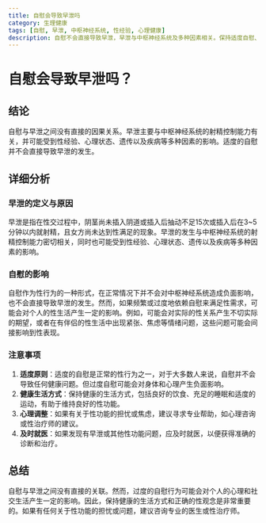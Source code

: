 ```yaml
---
title: 自慰会导致早泄吗
category: 生理健康
tags: [自慰, 早泄, 中枢神经系统, 性经验, 心理健康]
description: 自慰不会直接导致早泄，早泄与中枢神经系统及多种因素相关。保持适度自慰、健康生活方式和良好心理状态对性功能重要。如有担忧，建议咨询专业医生或性治疗师。
---
```

# 自慰会导致早泄吗？

## 结论

自慰与早泄之间没有直接的因果关系。早泄主要与中枢神经系统的射精控制能力有关，并可能受到性经验、心理状态、遗传以及疾病等多种因素的影响。适度的自慰并不会直接导致早泄的发生。

## 详细分析

### 早泄的定义与原因

早泄是指在性交过程中，阴茎尚未插入阴道或插入后抽动不足15次或插入后在3\~5分钟以内就射精，且女方尚未达到性满足的现象。早泄的发生与中枢神经系统的射精控制能力密切相关，同时也可能受到性经验、心理状态、遗传以及疾病等多种因素的影响。

### 自慰的影响

自慰作为性行为的一种形式，在正常情况下并不会对中枢神经系统造成负面影响，也不会直接导致早泄的发生。然而，如果频繁或过度地依赖自慰来满足性需求，可能会对个人的性生活产生一定的影响。例如，可能会对实际的性关系产生不切实际的期望，或者在有伴侣的性生活中出现紧张、焦虑等情绪问题，这些问题可能会间接影响到性表现。

### 注意事项

1. **适度原则**：适度的自慰是正常的性行为之一，对于大多数人来说，自慰并不会导致任何健康问题。但过度自慰可能会对身体和心理产生负面影响。
2. **健康生活方式**：保持健康的生活方式，包括良好的饮食、充足的睡眠和适度的运动，有助于维持良好的性功能。
3. **心理调整**：如果有关于性功能的担忧或焦虑，建议寻求专业帮助，如心理咨询或性治疗师的建议。
4. **及时就医**：如果发现有早泄或其他性功能问题，应及时就医，以便获得准确的诊断和治疗。

## 总结

自慰与早泄之间没有直接的关联。然而，过度的自慰行为可能会对个人的心理和社交生活产生一定的影响。因此，保持健康的生活方式和正确的性观念是非常重要的。如果有任何关于性功能的担忧或问题，建议咨询专业的医生或性治疗师。